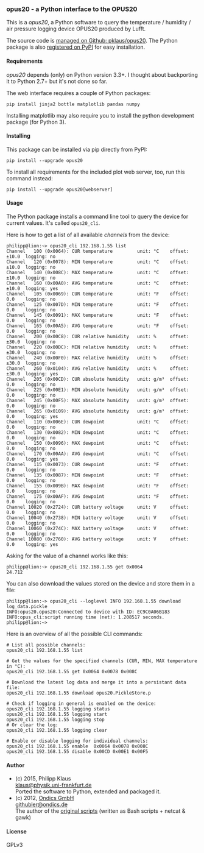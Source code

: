 
### opus20 - a Python interface to the OPUS20

This is a *opus20*, a Python software to query the temperature / 
humidity / air pressure logging device OPUS20 produced by Lufft.

The source code is [managed on Github: pklaus/opus20](https://github.com/pklaus/opus20).
The Python package is also [registered on PyPI](https://pypi.python.org/pypi/opus20) for easy installation.

#### Requirements

*opus20* depends (only) on Python version 3.3+.
I thought about backporting it to Python 2.7+ but it's not done so far.

The web interface requires a couple of Python packages:

    pip install jinja2 bottle matplotlib pandas numpy

Installing matplotlib may also require you to install
the python development package (for Python 3).

#### Installing

This package can be installed via pip directly from PyPI:

    pip install --upgrade opus20

To install all requirements for the included plot web server, too, run this command instead:

    pip install --upgrade opus20[webserver]

#### Usage

The Python package installs a command line tool to query the device
for current values. It's called `opus20_cli`.

Here is how to get a list of all available *channels* from the device:

    philipp@lion:~> opus20_cli 192.168.1.55 list
    Channel   100 (0x0064): CUR temperature         unit: °C    offset: ±10.0  logging: no
    Channel   120 (0x0078): MIN temperature         unit: °C    offset: ±10.0  logging: no
    Channel   140 (0x008C): MAX temperature         unit: °C    offset: ±10.0  logging: no
    Channel   160 (0x00A0): AVG temperature         unit: °C    offset: ±10.0  logging: yes
    Channel   105 (0x0069): CUR temperature         unit: °F    offset: 0.0    logging: no
    Channel   125 (0x007D): MIN temperature         unit: °F    offset: 0.0    logging: no
    Channel   145 (0x0091): MAX temperature         unit: °F    offset: 0.0    logging: no
    Channel   165 (0x00A5): AVG temperature         unit: °F    offset: 0.0    logging: no
    Channel   200 (0x00C8): CUR relative humidity   unit: %     offset: ±30.0  logging: no
    Channel   220 (0x00DC): MIN relative humidity   unit: %     offset: ±30.0  logging: no
    Channel   240 (0x00F0): MAX relative humidity   unit: %     offset: ±30.0  logging: no
    Channel   260 (0x0104): AVG relative humidity   unit: %     offset: ±30.0  logging: yes
    Channel   205 (0x00CD): CUR absolute humidity   unit: g/m³  offset: 0.0    logging: no
    Channel   225 (0x00E1): MIN absolute humidity   unit: g/m³  offset: 0.0    logging: no
    Channel   245 (0x00F5): MAX absolute humidity   unit: g/m³  offset: 0.0    logging: no
    Channel   265 (0x0109): AVG absolute humidity   unit: g/m³  offset: 0.0    logging: yes
    Channel   110 (0x006E): CUR dewpoint            unit: °C    offset: 0.0    logging: no
    Channel   130 (0x0082): MIN dewpoint            unit: °C    offset: 0.0    logging: no
    Channel   150 (0x0096): MAX dewpoint            unit: °C    offset: 0.0    logging: no
    Channel   170 (0x00AA): AVG dewpoint            unit: °C    offset: 0.0    logging: yes
    Channel   115 (0x0073): CUR dewpoint            unit: °F    offset: 0.0    logging: no
    Channel   135 (0x0087): MIN dewpoint            unit: °F    offset: 0.0    logging: no
    Channel   155 (0x009B): MAX dewpoint            unit: °F    offset: 0.0    logging: no
    Channel   175 (0x00AF): AVG dewpoint            unit: °F    offset: 0.0    logging: no
    Channel 10020 (0x2724): CUR battery voltage     unit: V     offset: 0.0    logging: no
    Channel 10040 (0x2738): MIN battery voltage     unit: V     offset: 0.0    logging: no
    Channel 10060 (0x274C): MAX battery voltage     unit: V     offset: 0.0    logging: no
    Channel 10080 (0x2760): AVG battery voltage     unit: V     offset: 0.0    logging: yes


Asking for the value of a channel works like this:

    philipp@lion:~> opus20_cli 192.168.1.55 get 0x0064
    24.712

You can also download the values stored on the device and store them in a file:

    philipp@lion:~> opus20_cli --loglevel INFO 192.168.1.55 download log_data.pickle
    INFO:opus20.opus20:Connected to device with ID: EC9C0A06B183
    INFO:opus_cli:script running time (net): 1.208517 seconds.
    philipp@lion:~>

Here is an overview of all the possible CLI commands:

    # List all possible channels:
    opus20_cli 192.168.1.55 list

    # Get the values for the specified channels (CUR, MIN, MAX temperature in °C):
    opus20_cli 192.168.1.55 get 0x0064 0x0078 0x008C

    # Download the latest log data and merge it into a persistant data file:
    opus20_cli 192.168.1.55 download opus20.PickleStore.p

    # Check if logging in general is enabled on the device:
    opus20_cli 192.168.1.55 logging status
    opus20_cli 192.168.1.55 logging start
    opus20_cli 192.168.1.55 logging stop
    # Or clear the log:
    opus20_cli 192.168.1.55 logging clear

    # Enable or disable logging for individual channels:
    opus20_cli 192.168.1.55 enable  0x0064 0x0078 0x008C
    opus20_cli 192.168.1.55 disable 0x00CD 0x00E1 0x00F5

#### Author

* (c) 2015, Philipp Klaus  
  <klaus@physik.uni-frankfurt.de>  
  Ported the software to Python, extended and packaged it.
* (c) 2012, [Ondics GmbH](http://www.ondics.de)  
  <githubler@ondics.de>  
  The author of the [original scripts][l2p_bash_scripts] (written as Bash scripts + netcat & gawk)

#### License

GPLv3

[l2p_bash_scripts]: https://github.com/ondics/lufft-l2p-script-collection

